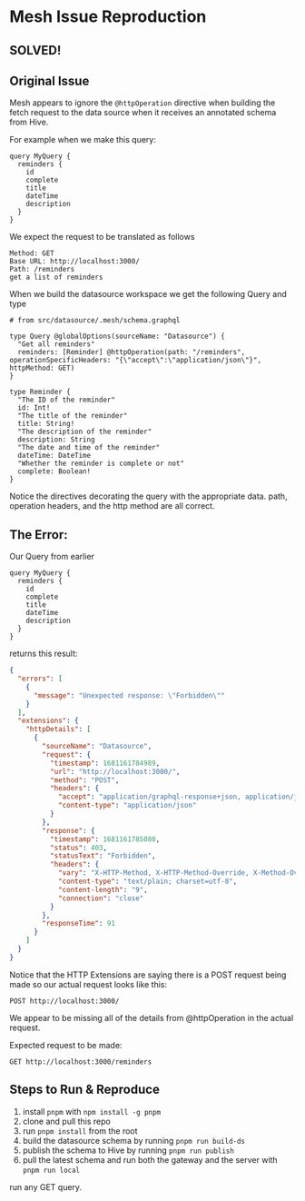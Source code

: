 # Mesh Issue Reproduction

## SOLVED!

## Original Issue

Mesh appears to ignore the `@httpOperation` directive when building the fetch request to the data source when it receives an annotated schema from Hive.

For example when we make this query:

```gql
query MyQuery {
  reminders {
    id
    complete
    title
    dateTime
    description
  }
}
```

We expect the request to be translated as follows

```
Method: GET
Base URL: http://localhost:3000/
Path: /reminders
get a list of reminders
```

When we build the datasource workspace we get the following Query and type

```gql
# from src/datasource/.mesh/schema.graphql

type Query @globalOptions(sourceName: "Datasource") {
  "Get all reminders"
  reminders: [Reminder] @httpOperation(path: "/reminders", operationSpecificHeaders: "{\"accept\":\"application/json\"}", httpMethod: GET)
}

type Reminder {
  "The ID of the reminder"
  id: Int!
  "The title of the reminder"
  title: String!
  "The description of the reminder"
  description: String
  "The date and time of the reminder"
  dateTime: DateTime
  "Whether the reminder is complete or not"
  complete: Boolean!
}

```

Notice the directives decorating the query with the appropriate data. path, operation headers, and the http method are all correct.

## The Error:

Our Query from earlier 

```gql
query MyQuery {
  reminders {
    id
    complete
    title
    dateTime
    description
  }
}
```

returns this result:

```json
{
  "errors": [
    {
      "message": "Unexpected response: \"Forbidden\""
    }
  ],
  "extensions": {
    "httpDetails": [
      {
        "sourceName": "Datasource",
        "request": {
          "timestamp": 1681161784989,
          "url": "http://localhost:3000/",
          "method": "POST",
          "headers": {
            "accept": "application/graphql-response+json, application/json, multipart/mixed",
            "content-type": "application/json"
          }
        },
        "response": {
          "timestamp": 1681161785080,
          "status": 403,
          "statusText": "Forbidden",
          "headers": {
            "vary": "X-HTTP-Method, X-HTTP-Method-Override, X-Method-Override",
            "content-type": "text/plain; charset=utf-8",
            "content-length": "9",
            "connection": "close"
          }
        },
        "responseTime": 91
      }
    ]
  }
}
```

Notice that the HTTP Extensions are saying there is a POST request being made so our actual request looks like this:

```
POST http://localhost:3000/
```

We appear to be missing all of the details from @httpOperation in the actual request.

Expected request to be made:
```
GET http://localhost:3000/reminders
```

## Steps to Run & Reproduce

1. install `pnpm` with `npm install -g pnpm`
2. clone and pull this repo
3. run `pnpm install` from the root
4. build the datasource schema by running `pnpm run build-ds`
5. publish the schema to Hive by running `pnpm run publish`
6. pull the latest schema and run both the gateway and the server with `pnpm run local`

run any GET query.
